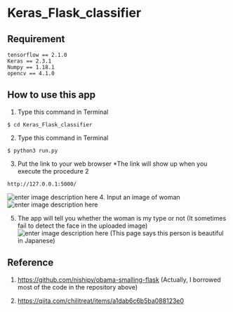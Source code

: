 # Keras_Flask_classifier

 ## Requirement
 ```
 tensorflow == 2.1.0
 Keras == 2.3.1
 Numpy == 1.18.1
 opencv == 4.1.0
 
 ```

## How to use this app

  

1. Type this  command in Terminal
```
$ cd Keras_Flask_classifier
```
2. Type this command in Terminal
```
$ python3 run.py
```

3. Put the link to your web browser 
*The link will show up when you execute the procedure 2
```
http://127.0.0.1:5000/
```
![enter image description here](https://user-images.githubusercontent.com/45162150/76144869-b0d92280-60c7-11ea-8d5b-c01d904e014c.png)
4. Input an image of woman
![enter image description here](https://user-images.githubusercontent.com/45162150/76144896-f4cc2780-60c7-11ea-876a-e43459ba8100.png)
 
5. The app will tell you whether the woman is my type or not
(It sometimes fail to detect the face in the uploaded image)
![enter image description here](https://user-images.githubusercontent.com/45162150/76144939-57bdbe80-60c8-11ea-8ae5-3eb668621adf.png)
  (This page says this person is beautiful in Japanese)

## Reference
1. https://github.com/nishipy/obama-smalling-flask
(Actually, I borrowed most of the code in the repository above)

2. https://qiita.com/chilitreat/items/a1dab6c6b5ba088123e0


